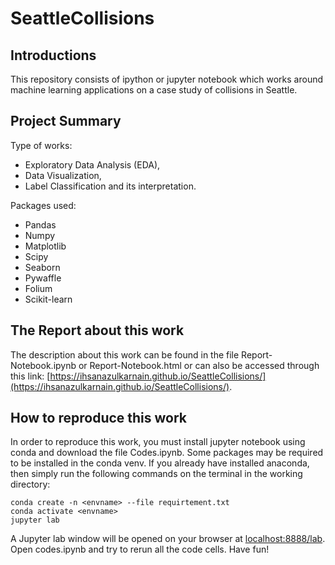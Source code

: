 # SeattleCollisions

## Introductions  
This repository consists of ipython or jupyter notebook which works around machine learning applications on a case study of collisions in Seattle.

## Project Summary
Type of works:  
- Exploratory Data Analysis (EDA),  
- Data Visualization,  
- Label Classification and its interpretation.  

Packages used:  
- Pandas  
- Numpy  
- Matplotlib  
- Scipy  
- Seaborn  
- Pywaffle  
- Folium  
- Scikit-learn  

## The Report about this work
The description about this work can be found in the file Report-Notebook.ipynb or Report-Notebook.html or can also be accessed through this link: [https://ihsanazulkarnain.github.io/SeattleCollisions/](https://ihsanazulkarnain.github.io/SeattleCollisions/).

## How to reproduce this work
In order to reproduce this work, you must install jupyter notebook using conda and download the file Codes.ipynb. Some packages may be required to be installed in the conda venv. If you already have installed anaconda, then simply run the following commands on the terminal in the working directory:
```shell
conda create -n <envname> --file requirtement.txt
conda activate <envname>
jupyter lab
```

A Jupyter lab window will be opened on your browser at [localhost:8888/lab](localhost:8888/lab). Open codes.ipynb and try to rerun all the code cells. Have fun!
